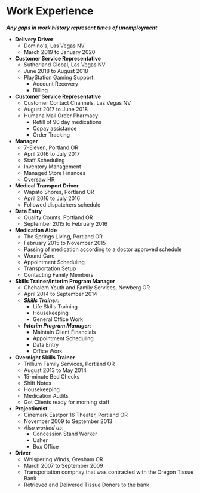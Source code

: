 # Work Experience

__*Any gaps in work history represent times of unemployment*__

- **Delivery Driver**
    - Domino's, Las Vegas NV
    - March 2019 to January 2020
- **Customer Service Representative**
    - Sutherland Global, Las Vegas NV
    - June 2018 to August 2018
    - PlayStation Gaming Support:
        - Account Recovery
        - Billing
- **Customer Service Representative**
    - Customer Contact Channels, Las Vegas NV
    - August 2017 to June 2018
    - Humana Mail Order Pharmacy:
        - Refill of 90 day medications
        - Copay assistance 
        - Order Tracking 
- **Manager**
    - 7-Eleven, Portland OR
    - April 2016 to July 2017
    - Staff Scheduling 
    - Inventory Management
    - Managed Store Finances 
    - Oversaw HR
- **Medical Transport Driver**
    - Wapato Shores, Portland OR
    - April 2016 to July 2016
    - Followed dispatchers schedule 
- **Data Entry**
    - Quality Counts, Portland OR
    - September 2015 to February 2016
- **Medication Aide**
    - The Springs Living, Portland OR
    - February 2015 to November 2015
    - Passing of medication according to a doctor approved schedule
    - Wound Care
    - Appointment Scheduling 
    - Transportation Setup 
    - Contacting Family Members
- **Skills Trainer/Interim Program Manager**
    - Chehalem Youth and Family Services, Newberg OR
    - April 2014 to September 2014
    - __*Skills Trainer*__:
        - Life Skills Training
        - Housekeeping
        - General Office Work
    - __*Interim Program Manager*__:
        - Maintain Client Financials 
        - Appointment Scheduling 
        - Data Entry
        - Office Work
- **Overnight Skills Trainer**
    - Trillium Family Services, Portland OR
    - August 2013 to May 2014
    - 15-minute Bed Checks
    - Shift Notes
    - Housekeeping
    - Medication Audits
    - Got Clients ready for morning staff
- **Projectionist**
    - Cinemark Eastpor 16 Theater, Portland OR
    - November 2009 to September 2013
    - *Also worked as*:
        - Concession Stand Worker
        - Usher
        - Box Office 
- **Driver**
    - Whispering Winds, Gresham OR
    - March 2007 to September 2009
    - Transportation compnay that was contracted with the Oregon Tissue Bank
    - Retrieved and Delivered Tissue Donors to the bank
